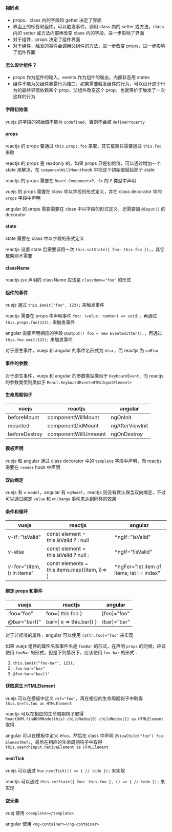#### 相同点

+ props、class 内的字段和 getter 决定了界面
+ 界面上的标签和组件，可以触发事件，调用 class 内的 setter 或方法，class 内的 setter 或方法内部再改变 class 内的字段，进一步影响了界面
+ 对于组件，props 决定了组件界面
+ 对于组件，触发的事件会调用父组件的方法，进一步改变 props，进一步影响了组件界面

#### 怎么设计组件？

+ props 作为组件的输入，events 作为组件的输出，内部状态用 states
+ 组件不能为父组件暴露行为接口，如果需要触发组件的行为，可以设计这个行为的最终界面依赖某个 prop，父组件改变这个 prop，也就等价于触发了一次这样的行为

#### 字段初始值

vuejs 的字段的初始值不能为 `undefined`，否则不会被 `defineProperty`

#### props

reactjs 的 props 要通过 `this.props.foo` 来取，其它框架只需要通过 `this.foo` 来取

reactjs 的 props 是 readonly 的，如果 props 只是初始值，可以通过增加一个 state 来解决，在 `componentWillMount`hook 中把这个初始值赋给那个 state

reactjs 的 props 需要在 `React.Component<P, S>` 的 `P` 类型中声明

vuejs 的 props 需要在 class 中以字段的形式定义，并在 class decorator 中的 `props` 字段中声明

angular 的 props 需要需要在 class 中以字段的形式定义，还需要加 `@Input()` 的 decorator

#### state

state 需要在 class 中以字段的形式定义

reactjs 设置 state 后需要调用一次 `this.setState({ foo: this.foo });`，其它框架则不需要

#### className

reactjs jsx 声明的 className 应该是 `className="foo"` 的形式

#### 组件的事件

vuejs 通过 `this.$emit("foo", 123);` 来触发事件

reactjs 需要在 props 中声明事件 `foo: (value: number) => void;`，再通过 `this.props.foo(123);` 来触发事件

angular 需要声明相应的字段 `@Output() foo = new EventEmitter();`，再通过 `this.foo.emit(123);` 来触发事件

对于原生事件，vuejs 和 angular 的事件名形式为 `blur`，而 reactjs 为 `onBlur`

#### 事件的参数

对于原生事件，vuejs 和 angular 的参数类型类似于 `KeyboardEvent`，而 reactjs 的参数类型则类似于 `React.KeyboardEvent<HTMLInputElement>`

#### 生命周期钩子

vuejs | reactjs | angular
--- | --- | ---
beforeMount | componentWillMount | ngOnInit
mounted | componentDidMount | ngAfterViewInit
beforeDestroy | componentWillUnmount | ngOnDestroy

#### 模板声明

vuejs 和 angular 通过 class decorator 中的 `template` 字段中声明，而 reactjs 需要在 `render` hook 中声明

#### 双向绑定

vuejs 有 `v-model`，angular 有 `ngModel`，reactjs 则没有默认保含双向绑定，不过可以通过绑定 `value` 和 `onChange` 事件来达到同样的效果

#### 条件和循环

vuejs | reactjs | angular
--- | --- | ---
v-if="isValid" | const element = this.isValid ? <span></span> : null | *ngIf="isValid"
v-else | const element = this.isValid ? null : <span></span> | *ngIf="!isValid"
v-for="(item, i) in items" | const elements = this.items.map((item, i)=> <span></span>) | *ngFor="let item of items; let i = index"

#### 绑定 props 和事件

vuejs | reactjs | angular
--- | --- | ---
:foo="foo" | foo={ this.foo } | [foo]="foo"
@bar="bar()" | bar={ e => this.bar() } | (bar)="bar"

对于非标准的属性，angular 可以使用 `[attr.foo]="foo"` 来实现

如果 vuejs 组件的属性名和事件名是 `fooBar` 的形式，在声明 `props` 的时候，应该使用 `fooBar` 的形式，但是下列情况下，应该使用 `foo-bar` 的形式 :

1. `this.$emit("foo-bar", 123);`
2. `:foo-bar="baz"`
3. `@foo-bar="baz()"`

#### 获取原生 HTMLElement

vuejs 可以在模板中定义 `ref="foo"`，再在相应的生命周期钩子中取得 `this.$refs.foo as HTMLElement`

reactjs 可以在相应的生命周期钩子取得 `ReactDOM.findDOMNode(this).childNodes[0].childNodes[1] as HTMLElement` 取得

angular 可以在模板中定义 `#foo`，然后在 class 中声明 `@ViewChild("foo") foo: ElementRef;`，最后在相应的生命周期钩子中取得 `this.searchInput.nativeElement as HTMLElement`

#### nextTick

vuejs 可以通过 `Vue.nextTick(() => { // todo });` 来实现

reactjs 可以通过 `this.setState({ foo: this.foo }, () => { // todo });` 来实现

#### 空元素

vuej 使用 `<template></template>`

angular 使用 `<ng-container></ng-container>`
